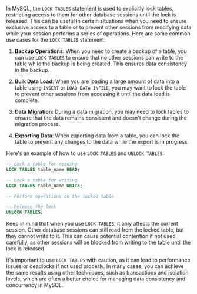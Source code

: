 In MySQL, the `LOCK TABLES` statement is used to explicitly lock tables, restricting access to them for other database sessions until the lock is released. This can be useful in certain situations when you need to ensure exclusive access to a table or to prevent other sessions from modifying data while your session performs a series of operations. Here are some common use cases for the `LOCK TABLES` statement:

1. **Backup Operations**: When you need to create a backup of a table, you can use `LOCK TABLES` to ensure that no other sessions can write to the table while the backup is being created. This ensures data consistency in the backup.

2. **Bulk Data Load**: When you are loading a large amount of data into a table using `INSERT` or `LOAD DATA INFILE`, you may want to lock the table to prevent other sessions from accessing it until the data load is complete.

3. **Data Migration**: During a data migration, you may need to lock tables to ensure that the data remains consistent and doesn't change during the migration process.

4. **Exporting Data**: When exporting data from a table, you can lock the table to prevent any changes to the data while the export is in progress.

Here's an example of how to use `LOCK TABLES` and `UNLOCK TABLES`:

```sql
-- Lock a table for reading
LOCK TABLES table_name READ;

-- Lock a table for writing
LOCK TABLES table_name WRITE;

-- Perform operations on the locked table

-- Release the lock
UNLOCK TABLES;
```

Keep in mind that when you use `LOCK TABLES`, it only affects the current session. Other database sessions can still read from the locked table, but they cannot write to it. This can cause potential contention if not used carefully, as other sessions will be blocked from writing to the table until the lock is released.

It's important to use `LOCK TABLES` with caution, as it can lead to performance issues or deadlocks if not used properly. In many cases, you can achieve the same results using other techniques, such as transactions and isolation levels, which are often a better choice for managing data consistency and concurrency in MySQL.
